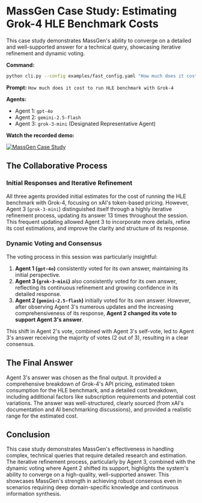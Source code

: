 # MassGen Case Study: Estimating Grok-4 HLE Benchmark Costs

This case study demonstrates MassGen's ability to converge on a detailed and well-supported answer for a technical query, showcasing iterative refinement and dynamic voting.

**Command:**
```bash
python cli.py --config examples/fast_config.yaml "How much does it cost to run HLE benchmark with Grok-4"
```

**Prompt:** `How much does it cost to run HLE benchmark with Grok-4`

**Agents:**
*   Agent 1: `gpt-4o`
*   Agent 2: `gemini-2.5-flash`
*   Agent 3: `grok-3-mini` (Designated Representative Agent)

**Watch the recorded demo:**

[![MassGen Case Study](https://img.youtube.com/vi/lKeDHgcitRQ/0.jpg)](https://www.youtube.com/watch?v=lKeDHgcitRQ)

## The Collaborative Process

### Initial Responses and Iterative Refinement

All three agents provided initial estimates for the cost of running the HLE benchmark with Grok-4, focusing on xAI's token-based pricing. However, Agent 3 (`grok-3-mini`) distinguished itself through a highly iterative refinement process, updating its answer 13 times throughout the session. This frequent updating allowed Agent 3 to incorporate more details, refine its cost estimations, and improve the clarity and structure of its response.

### Dynamic Voting and Consensus

The voting process in this session was particularly insightful:

1.  **Agent 1 (`gpt-4o`)** consistently voted for its own answer, maintaining its initial perspective.
2.  **Agent 3 (`grok-3-mini`)** also consistently voted for its own answer, reflecting its continuous refinement and growing confidence in its detailed response.
3.  **Agent 2 (`gemini-2.5-flash`)** initially voted for its own answer. However, after observing Agent 3's numerous updates and the increasing comprehensiveness of its response, **Agent 2 changed its vote to support Agent 3's answer**.

This shift in Agent 2's vote, combined with Agent 3's self-vote, led to Agent 3's answer receiving the majority of votes (2 out of 3), resulting in a clear consensus.

## The Final Answer

Agent 3's answer was chosen as the final output. It provided a comprehensive breakdown of Grok-4's API pricing, estimated token consumption for the HLE benchmark, and a detailed cost breakdown, including additional factors like subscription requirements and potential cost variations. The answer was well-structured, clearly sourced (from xAI's documentation and AI benchmarking discussions), and provided a realistic range for the estimated cost.

## Conclusion

This case study demonstrates MassGen's effectiveness in handling complex, technical queries that require detailed research and estimation. The iterative refinement process, particularly by Agent 3, combined with the dynamic voting where Agent 2 shifted its support, highlights the system's ability to converge on a high-quality, well-supported answer. This showcases MassGen's strength in achieving robust consensus even in scenarios requiring deep domain-specific knowledge and continuous information synthesis.